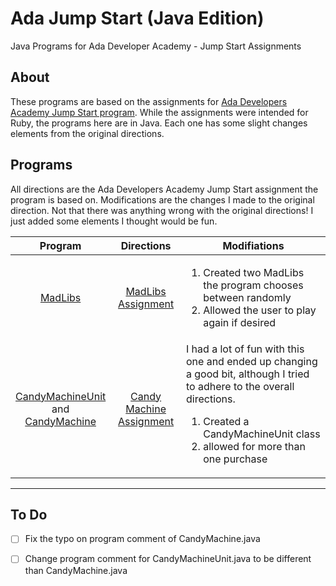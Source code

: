 # Ada Jump Start (Java Edition)
Java Programs for Ada Developer Academy - Jump Start Assignments 

## About
These programs are based on the assignments for [Ada Developers Academy Jump Start program](https://github.com/Ada-Developers-Academy/jump-start). While the assignments were intended for Ruby, the programs here are in Java. Each one has some slight changes elements from the original directions.

## Programs
All directions are the Ada Developers Academy Jump Start assignment the program is based on. Modifications are the changes I made to the original direction. Not that there was anything wrong with the original directions! I just added some elements I thought would be fun.

| Program | Directions                   |<div align="center"> Modifiations </div>|
|:-------:|:----------------------------:|:-------------|
|[MadLibs](MadLibs.java) | [MadLibs Assignment](https://github.com/Ada-Developers-Academy/jump-start/blob/master/lessons/09-programming-grammar/assignments/madlibs.md) | <ol><li>Created two MadLibs the program chooses between randomly</li><li>Allowed the user to play again if desired</li></ol>|
|[CandyMachineUnit](CandyMachineUnit.java)<br>and<br>[CandyMachine](CandyMachine.java)| [Candy Machine Assignment](https://github.com/Ada-Developers-Academy/jump-start/blob/master/lessons/10-programming-expressions/assignments/candy-machine.md) | I had a lot of fun with this one and ended up changing a good bit, although I tried to adhere to the overall directions.<br><ol><li>Created a CandyMachineUnit class</li><li>allowed for more than one purchase</li></ul> |

<hr>

## To Do
- [ ] Fix the typo on program comment of CandyMachine.java
- [ ] Change program comment for CandyMachineUnit.java to be different than CandyMachine.java

